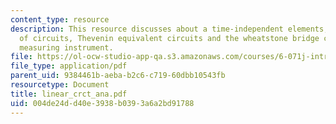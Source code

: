 ```yaml
---
content_type: resource
description: This resource discusses about a time-independent elements, the i-v characteristics
  of circuits, Thevenin equivalent circuits and the wheatstone bridge circuit as a
  measuring instrument.
file: https://ol-ocw-studio-app-qa.s3.amazonaws.com/courses/6-071j-introduction-to-electronics-signals-and-measurement-spring-2006/004de24dd40e3938b0393a6a2bd91788_linear_crct_ana.pdf
file_type: application/pdf
parent_uid: 9384461b-aeba-b2c6-c719-60dbb10543fb
resourcetype: Document
title: linear_crct_ana.pdf
uid: 004de24d-d40e-3938-b039-3a6a2bd91788
---
```


